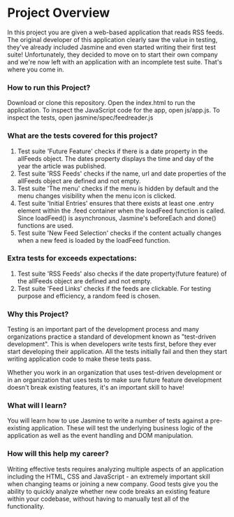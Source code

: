 <h1>Project Overview</h1>

In this project you are given a web-based application that reads RSS feeds. The original developer of this application clearly saw the value in testing, they've already included Jasmine and even started writing their first test suite! Unfortunately, they decided to move on to start their own company and we're now left with an application with an incomplete test suite. That's where you come in.

<h3>How to run this Project?</h3>

Download or clone this repository. Open the index.html to run the application. To inspect the JavaScript code for the app, open js/app.js. To inspect the tests, open jasmine/spec/feedreader.js 

<h3>What are the tests covered for this project?</h3>

1. Test suite 'Future Feature' checks if there is a date property in the allFeeds object. The dates property displays the time and day of the year the article was published.
2. Test suite 'RSS Feeds' checks if the name, url and date properties of the allFeeds object are defined and not empty.
3. Test suite 'The menu' checks if the menu is hidden by default and the menu changes visibility when the menu icon is clicked.
4. Test suite 'Initial Entries' ensures that there exists at least one .entry element within the .feed container when the loadFeed function is called. Since loadFeed() is asynchronous, Jasmine's beforeEach and done() functions are used.
5. Test suite 'New Feed Selection' checks if the content actually changes when a new feed is loaded by the loadFeed function.

<h3>Extra tests for exceeds expectations:</h3>

1. Test suite 'RSS Feeds' also checks if the date property(future feature) of the allFeeds object are defined and not empty.
2. Test suite 'Feed Links' checks if the feeds are clickable. For testing purpose and efficiency, a random feed is chosen.

<h3>Why this Project?</h3>

Testing is an important part of the development process and many organizations practice a standard of development known as "test-driven development". This is when developers write tests first, before they ever start developing their application. All the tests initially fail and then they start writing application code to make these tests pass.

Whether you work in an organization that uses test-driven development or in an organization that uses tests to make sure future feature development doesn't break existing features, it's an important skill to have!

<h3>What will I learn?</h3>

You will learn how to use Jasmine to write a number of tests against a pre-existing application. These will test the underlying business logic of the application as well as the event handling and DOM manipulation.

<h3>How will this help my career?</h3>

Writing effective tests requires analyzing multiple aspects of an application including the HTML, CSS and JavaScript - an extremely important skill when changing teams or joining a new company.
Good tests give you the ability to quickly analyze whether new code breaks an existing feature within your codebase, without having to manually test all of the functionality.


